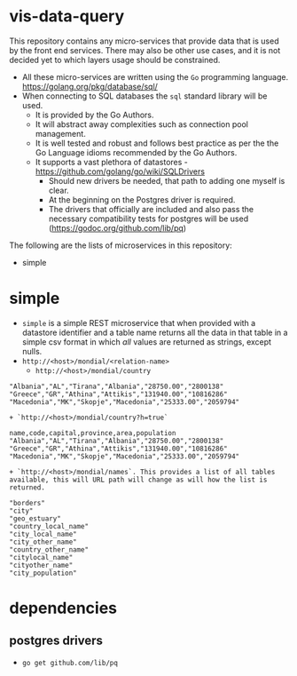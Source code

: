 # vis-data-query

This repository contains any micro-services that provide data that is used by the front end services. There may also be other use cases, and it is not decided yet to which layers usage should be constrained.

+ All these micro-services are written using the `Go` programming language. https://golang.org/pkg/database/sql/
+ When connecting to SQL databases the `sql` standard library will be used.
    + It is provided by the Go Authors.
    + It will abstract away complexities such as connection pool management.
    + It is well tested and robust and follows best practice as per the the Go Language idioms recommended by the Go Authors.
    + It supports a vast plethora of datastores - https://github.com/golang/go/wiki/SQLDrivers
         + Should new drivers be needed, that path to adding one myself is clear.
         + At the beginning on the Postgres driver is required.
         + The drivers that officially are included and also pass the necessary compatibility tests for postgres will be used (https://godoc.org/github.com/lib/pq)

The following are the lists of microservices in this repository:

+ simple

# simple 

+ `simple` is a simple REST microservice that when provided with a datastore identifier and a table name returns all the data in that table in a simple csv format in which *all* values are returned as strings, except nulls.
+ `http://<host>/mondial/<relation-name>`
    + `http://<host>/mondial/country`
```
"Albania","AL","Tirana","Albania","28750.00","2800138"
"Greece","GR","Athina","Attikis","131940.00","10816286"
"Macedonia","MK","Skopje","Macedonia","25333.00","2059794"
```
    + `http://<host>/mondial/country?h=true`

```
name,code,capital,province,area,population
"Albania","AL","Tirana","Albania","28750.00","2800138"
"Greece","GR","Athina","Attikis","131940.00","10816286"
"Macedonia","MK","Skopje","Macedonia","25333.00","2059794"
```

    + `http://<host>/mondial/names`. This provides a list of all tables available, this will URL path will change as will how the list is returned.

```
"borders"
"city"
"geo_estuary"
"country_local_name"
"city_local_name"
"city_other_name"
"country_other_name"
"citylocal_name"
"cityother_name"
"city_population"
```

# dependencies

## postgres drivers

+ `go get github.com/lib/pq`
